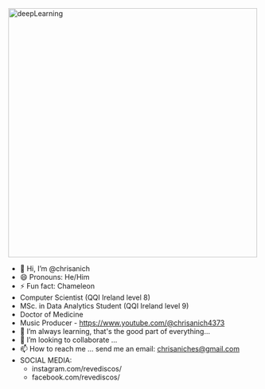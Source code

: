 <img src="https://github.com/user-attachments/assets/10cce50d-b31e-45e9-9d35-b4bb512add43" alt="deepLearning" width="500"/>

- 👋 Hi, I’m @chrisanich
- 😄 Pronouns: He/Him
- ⚡ Fun fact: Chameleon
- Computer Scientist (QQI Ireland level 8)
- MSc. in Data Analytics Student (QQI Ireland level 9)
- Doctor of Medicine
- Music Producer - https://www.youtube.com/@chrisanich4373
- 🌱 I’m always learning, that's the good part of everything...
- 💞️ I’m looking to collaborate ...
- 📫 How to reach me ... send me an email: chrisaniches@gmail.com
- SOCIAL MEDIA:
   - instagram.com/revediscos/
   - facebook.com/revediscos/

<!---
chrisanich/chrisanich is a ✨ special ✨ repository because its `README.md` (this file) appears on your GitHub profile.
You can click the Preview link to take a look at your changes.
--->
